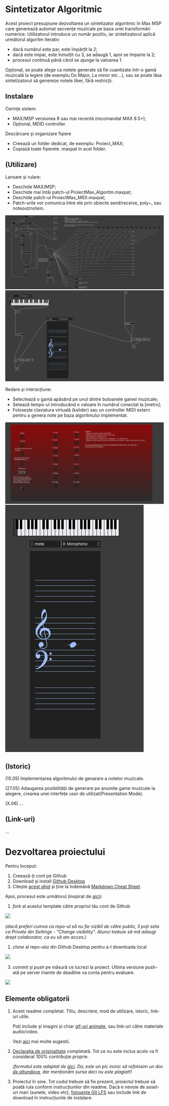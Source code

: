 # Sintetizator Algoritmic
Acest proiect presupiune dezvoltarea un sintetizator algoritmic în Max MSP care generează automat secvențe muzicale pe baza unei transformări numerice. Utilizatorul introduce un număr pozitiv, iar sintetizatorul aplică următorul algoritm iterativ:

- dacă numărul este par, este împărțit la 2;
- dacă este impar, este înmulțit cu 3, se adaugă 1, apoi se împarte la 2;
- procesul continuă până când se ajunge la valoarea 1.

Opțional, se poate alege ca notele generate să fie cuantizate într-o gamă muzicală la legere (de exemplu Do Major, La minor etc...), sau se poate lăsa sintetizatorul să genereze notele liber, fără restricții.

## Instalare
Cerințe sistem:
- MAX/MSP versiunea 8 sau mai recentă (recomandat MAX 8.5+);
- Opțional, MDID controller.

Descărcare și organizare fișiere
- Creează un folder dedicat, de exemplu: Proiect_MAX;
- Copiază toate fișierele .maxpat în acel folder.

## (Utilizare)
Lansare și rulare:
- Deschide MAX/MSP;
- Deschide mai întâi patch-ul ProiectMax_Algoritm.maxpat;
- Deschide patch-ul ProiectMax_MIDI.maxpat;
- Patch-urile vor comunica între ele prin obiecte send/receive, poly~, sau noteout/notein.

![](Schema.jpg)
![](MIDI.jpg)

Redare și interacțiune:
- Selectează o gamă apăsând pe unul dintre butoanele gamei muzicale;
- Setează tempo-ul introducând o valoare în numărul conectat la [metro];
- Folosește claviatura virtuală (kslider) sau un controller MIDI extern pentru a genera note pe baza algoritmului implementat.

![](presentation.jpg)
![](midi_presentation.jpg)

## (Istoric)

(15.05) Implementarea algoritmului de genarare a notelor muzicale.

(27.05) Adaugarea posibilității de generare pe anumite game muzicale la alegere, crearea unei interfețe usor de utilizat(Presentation Mode).

(X.06) ...

## (Link-uri)
...

# Dezvoltarea proiectului

Pentru început:

1. Creează-ți cont pe Github
2. Download și install [Github Desktop](https://desktop.github.com/)
3. Citește [acest ghid](https://charlesmartin.com.au/blog/2020/08/09/student-project-repository) și ține la îndemână [Markdown Cheat Sheet](https://www.markdownguide.org/cheat-sheet).

Apoi, procesul este următorul (inspirat de [aici](https://cs.anu.edu.au/courses/comp1720/deliverables/05-major-project/#submission-process)):

1. *fork* al acestui template către propriul tău cont de Github

![](assets/fork.gif)

_(dacă preferi cumva ca repo-ul să nu fie vizibil de către public, îl poți seta ca Private din Settings - "Change visibility". Atunci trebuie să mă adaugi drept colaborator, ca eu să am acces.)_

2. *clone* al repo-ului din Github Desktop pentru a-l downloada local

![](assets/clone.gif)

3. *commit* și *push* pe măsură ce lucrezi la proiect. Ultima versiune push-ată pe server înainte de deadline va conta pentru evaluare.

![](assets/commit.gif)

## Elemente obligatorii

1. Acest readme completat. Titlu, descriere, mod de utilizare, istoric, link-uri utile.

   Poți include și imagini și chiar [gif-uri animate](https://www.screentogif.com/), sau link-uri către materiale audio/video.
   
   Vezi [aici](https://charlesmartin.com.au/blog/2020/08/09/student-project-repository) mai multe sugestii.

2. [Declarația de originalitate](statement-of-originality.yml) completată. Tot ce nu este inclus acolo va fi considerat 100% contribuție proprie.

    *(formatul este adaptat de [aici](https://gitlab.cecs.anu.edu.au/comp1720/2018/comp1720-2018-major-project/-/blob/master/statement-of-originality.yml). Da, este un pic ironic să refolosim un doc [de altundeva](https://cs.anu.edu.au/courses/comp1720/resources/faq/#how-do-i-fill-out-my-statement-of-originality), dar menționăm sursa deci nu este plagiat!)*

3. Proiectul în sine. Tot codul trebuie să fie prezent, proiectul trebuie să poată rula conform instrucțiunilor din readme. Dacă e nevoie de asset-uri mari (sunete, video etc), [folosește Git LFS](https://git-lfs.github.com/) sau include link de download în instrucțiunile de instalare.

